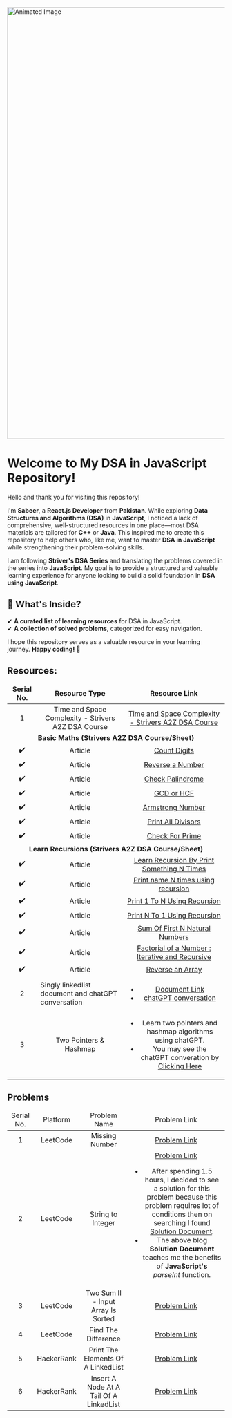 <img src="https://github.com/user-attachments/assets/a9ddc5da-e194-4cfb-985e-81f69f9844b6" alt="Animated Image" width="1000"/>

# Welcome to My DSA in JavaScript Repository!  

Hello and thank you for visiting this repository!  

I'm **Sabeer**, a **React.js Developer** from **Pakistan**. While exploring **Data Structures and Algorithms (DSA)** in **JavaScript**, I noticed a lack of comprehensive, well-structured resources in one place—most DSA materials are tailored for **C++** or **Java**. This inspired me to create this repository to help others who, like me, want to master **DSA in JavaScript** while strengthening their problem-solving skills.  

I am following **Striver's DSA Series** and translating the problems covered in the series into **JavaScript**. My goal is to provide a structured and valuable learning experience for anyone looking to build a solid foundation in **DSA using JavaScript**.  

## 📌 What's Inside?  
✔ **A curated list of learning resources** for DSA in JavaScript.  
✔ **A collection of solved problems**, categorized for easy navigation.  

I hope this repository serves as a valuable resource in your learning journey. **Happy coding!** 🚀  


<h2>Resources:</h2>
<table>
  <thead>
    <tr align="center">
      <td align="center"><b>Serial No.</b></td>
       <td align="center"><b>Resource Type</b></td>
       <td align="center"><b>Resource Link</b></td>
    </tr>
  </thead>
  <tbody>
<!--     Time and Space Complexity - Strivers A2Z DSA Course -->
    <tr>
      <td align="center">
        1
      </td>
      <td align="center">
        Time and Space Complexity - Strivers A2Z DSA Course
      </td>
      <td align="center"><a href="https://takeuforward.org/time-complexity/time-and-space-complexity-strivers-a2z-dsa-course/" target="_blank">Time and Space Complexity - Strivers A2Z   DSA Course</a>
      </td>
    </tr>
<!-- ====> Basic Maths Start <===== -->
    <tr>
      <td colspan="4" align="center"><b>Basic Maths (Strivers A2Z DSA Course/Sheet)</b></td>
    </tr>
<!-- Count Digits -->
    <tr>
      <td align="center">✔️</td>
      <td align="center">Article</td>
      <td align="center"><a href="https://takeuforward.org/data-structure/count-digits-in-a-number/">Count Digits</a></td>
    </tr>
<!-- Reverse a Number -->
      <tr>
      <td align="center">✔️</td>
      <td align="center">Article</td>
      <td align="center"><a href="https://takeuforward.org/maths/reverse-digits-of-a-number">Reverse a Number</a></td>
    </tr>
<!-- Check Palindrome -->
      <tr>
      <td align="center">✔️</td>
      <td align="center">Article</td>
      <td align="center"><a href="https://takeuforward.org/data-structure/check-if-a-number-is-palindrome-or-not/">Check Palindrome</a></td>
    </tr>
<!-- GCD or HCF -->
      <tr>
      <td align="center">✔️</td>
     <td align="center">Article</td>
      <td align="center"><a href="https://takeuforward.org/data-structure/find-gcd-of-two-numbers/">GCD or HCF</a></td>
    </tr>
<!-- Armstrong Number -->
      <tr>
      <td align="center">✔️</td>
    <td align="center">Article</td>
      <td align="center"><a href="https://takeuforward.org/maths/check-if-a-number-is-armstrong-number-or-not/">Armstrong Number</a></td>
    </tr>
<!-- Print all Divisors -->
      <tr>
      <td align="center">✔️</td>
     <td align="center">Article</td>
      <td align="center"><a href="https://takeuforward.org/data-structure/print-all-divisors-of-a-given-number/">Print All Divisors </a></td>
    </tr>
<!-- Check for Prime -->
      <tr>
      <td align="center">✔️</td>
     <td align="center">Article</td>
      <td align="center"><a href="https://takeuforward.org/data-structure/check-if-a-number-is-prime-or-not/">Check For Prime</a></td>
    </tr>
<!-- =====> Basic Maths End <===== -->
<!-- =====> Recursion Start <===== -->
     <tr>
      <td colspan="4" align="center"><b>Learn Recursions (Strivers A2Z DSA Course/Sheet)</b></td>
    </tr>
<!-- Learn Recursion By Print Something N Times -->
      <tr>
      <td align="center">✔️</td>
      <td align="center">Article</td>
      <td align="center"><a href="https://takeuforward.org/recursion/introduction-to-recursion-understand-recursion-by-printing-something-n-times/">Learn Recursion By Print Something N Times</a></td>
    </tr>
<!-- Print name N times using recursion -->
       <tr>
      <td align="center">✔️</td>
      <td align="center">Article</td>
      <td align="center"><a href="https://takeuforward.org/recursion/print-name-n-times-using-recursion/">Print name N times using recursion</a></td>
    </tr>
<!-- Print 1 to N using Recursion -->
       <tr>
      <td align="center">✔️</td>
      <td align="center">Article</td>
      <td align="center"><a href="https://takeuforward.org/recursion/print-1-to-n-using-recursion/">Print 1 To N Using Recursion</a></td>
    </tr>
<!-- Print N to 1 using recursion -->
       <tr>
      <td align="center">✔️</td>
      <td align="center">Article</td>
      <td align="center"><a href="https://takeuforward.org/recursion/print-n-to-1-using-recursion/">Print N To 1 Using Recursion</a></td>
    </tr>
<!-- Sum of first N Natural Numbers -->
 <tr>
      <td align="center">✔️</td>
      <td align="center">Article</td>
      <td align="center"><a href="https://takeuforward.org/data-structure/sum-of-first-n-natural-numbers/">Sum Of First N Natural Numbers</a></td>
  </tr>
    <!-- Factorial of a Number : Recursive -->
    <tr>
      <td align="center">✔️</td>
      <td align="center">Article</td>
      <td align="center"><a href="https://takeuforward.org/data-structure/factorial-of-a-number-iterative-and-recursive/">Factorial of a Number : Iterative and Recursive</a>
      </td>
  </tr>
<!-- Reverse an array -->
     <tr>
      <td align="center">✔️</td>
      <td align="center">Article</td>
      <td align="center"><a href="https://takeuforward.org/data-structure/reverse-a-given-array/ ">Reverse an Array</a></td>
  </tr>
<!-- =====> Recursion End <===== -->
<!-- =====> Singly linkedlist document and chatGPT conversation start <===== -->
    <tr>
      <td align="center">2</td>
      <td>Singly linkedlist document and chatGPT conversation</td>
      <td align="center">
        <ul>
          <li>
            <a href="https://www.scaler.com/topics/linked-list-in-javascript/" target="_blank">Document Link</a>
          </li>
          <li>
            <a href="https://chatgpt.com/share/67755e74-12ac-8001-9192-550d18f008b3" target="_blank">chatGPT conversation</a>
          </li>
        </ul>
      </td>
    </tr>
    <!-- =====> Singly linkedlist document and chatGPT conversation end <===== -->
<!-- =====> Two Pointers & Hashmap Start <===== -->
    <tr>
      <td align="center">3</td>
      <td align="center">Two Pointers & Hashmap</td>
      <td align="center">
         <ul>
          <li>Learn two pointers and hashmap algorithms using chatGPT.</li>
          <li>You may see the chatGPT converation by <a href="https://chatgpt.com/share/67782685-6744-8001-bf31-c7ed51687318">Clicking Here</a></li>
        </ul>
      </td>
    </tr>
    <!-- =====> Two Pointers & Hashmap End <===== -->
  </tbody>
</table>
<!-- Problems -->
<h2>Problems</h2>
<table>
  <thead>
    <tr align="center">
      <td>Serial No.</td>
      <td>Platform</td>
      <td>Problem Name</td>
       <td>Problem Link</td>
    </tr>
  </thead>
  <tbody>
<!-- Missing Number -->
    <tr align="center">
      <td>1</td>
      <td>LeetCode</td>
      <td>Missing Number</td>
      <td>
        <a href="https://leetcode.com/problems/missing-number/submissions/1494256749">Problem Link</a>
      </td>
    </tr> 
<!-- String to Integer -->
    <tr align="center">
      <td>2</td>
      <td>LeetCode</td>
      <td>String to Integer</td>
      <td>
        <a href="https://leetcode.com/problems/string-to-integer-atoi/submissions/">Problem Link</a>
        <ul>
          <li>After spending 1.5 hours, I decided to see a solution for this problem because this problem requires lot of conditions then on searching I found <a href="https://duncan-mcardle.medium.com/leetcode-problem-8-string-to-integer-javascript-3b6d95c81cac">Solution Document</a>.</li>
          <li>The above blog <b>Solution Document</b> teaches me the benefits of <b>JavaScript's</b> <i>parseInt</i> function.</li>
        </ul>
      </td>
    </tr>
<!-- Two Sum II - Input Array Is Sorted -->
    <tr align="center">
      <td>3</td>
      <td>LeetCode</td>
      <td>Two Sum II - Input Array Is Sorted</td>
      <td>
        <a href="https://leetcode.com/problems/two-sum-ii-input-array-is-sorted/submissions/">Problem Link</a>
      </td>
    </tr>
<!-- Find The Difference -->
        <tr align="center">
      <td>4</td>
      <td>LeetCode</td>
      <td>Find The Difference</td>
      <td>
        <a href="https://leetcode.com/problems/find-the-difference/submissions/1497732335/)">Problem Link</a>
      </td>
    </tr>
<!-- Print The Elements Of A LinkedList -->
    <tr align="center">
      <td>5</td>
      <td>HackerRank</td>
      <td>Print The Elements Of A LinkedList</td>
      <td><a href="https://www.hackerrank.com/challenges/print-the-elements-of-a-linked-list/problem?isFullScreen=true">Problem Link</a></td>
    </tr>
<!-- Insert A Node At A Tail Of A LinkedList -->
    <tr align="center">
      <td>6</td>
      <td>HackerRank</td>
      <td>Insert A Node At A Tail Of A LinkedList</td>
      <td>
        <a href="https://www.hackerrank.com/challenges/insert-a-node-at-the-tail-of-a-linked-list/problem?isFullScreen=true">Problem Link</a>
      </td>
    </tr>
  </tbody>
</table>
